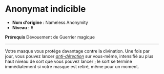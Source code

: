 # Anonymat indicible

 * **Nom d'origine** : Nameless Anonymity
 * **Niveau** : 6


<p><span id="ctl00_MainContent_DetailedOutput"><strong>Prérequis</strong> Dévouement de Guerrier magique<br></span></p>
<hr>
<p>Votre masque vous protège davantage contre la divination. Une fois par jour, vous pouvez lancer <a href="https://2e.aonprd.com/Spells.aspx?ID=209"><em>anti-détection</em></a> sur vous-même, intensifié au plus haut niveau de sort que vous pouvez lancer ; le sort se termine immédiatement si votre masque est retiré, même pour un moment.&nbsp;</p>
